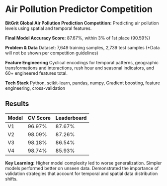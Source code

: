 # Air Pollution Predictor Competition
**BitGrit Global Air Pollution Prediction Competition:** Predicting air pollution levels using spatial and temporal features.

**Final Model Accuracy Score:** 87.67%, within 3% of 1st place (90.59%)

**Problem & Data**
Dataset: 7,649 training samples, 2,739 test samples
(*Data will not be shown per competition guidelines)

**Feature Engineering**
Cyclical encodings for temporal patterns,
geographic transformations and interactions,
rush hour and seasonal indicators, and
60+ engineered features total.

**Tech Stack**
Python, scikit-learn, pandas, numpy, Gradient boosting, feature engineering, cross-validation

## Results
| Model | CV Score | Leaderboard |
|-------|----------|-------------|
| V1    | 96.97%   | 87.67%     |
| V2    | 98.09%   | 87.26%     |
| V3    | 98.18%   | 86.54%     |
| V4    | 98.74%   | 85.93%     |


**Key Learning:** Higher model complexity led to worse generalization. Simpler models performed better on unseen data. Demonstrated the importance of validation strategies that account for temporal and spatial data distribution shifts.

